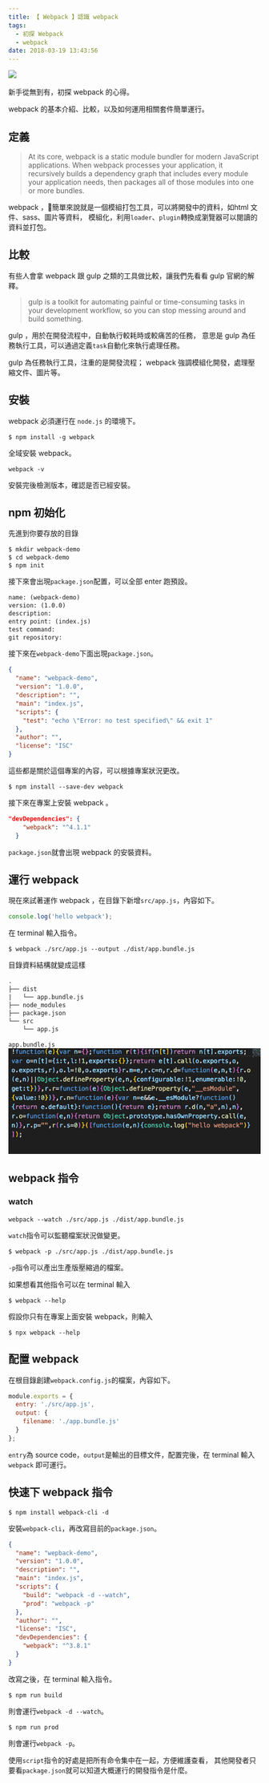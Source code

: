 ```yaml
---
title: 【 Webpack 】認識 webpack
tags:
  - 初探 Webpack
  - webpack
date: 2018-03-19 13:43:56
---
```

![](/img/webpack/webpack.png)

新手從無到有，初探 webpack 的心得。

webpack 的基本介紹、比較，以及如何運用相關套件簡單運行。

<!-- more -->

## 定義

> At its core, webpack is a static module bundler for modern JavaScript applications. When webpack processes your application, it recursively builds a dependency graph that includes every module your application needs, then packages all of those modules into one or more bundles.


webpack ，簡單來說就是一個模組打包工具，可以將開發中的資料，如html 文件、sass、圖片等資料，
模組化，利用`loader`、`plugin`轉換成瀏覽器可以閱讀的資料並打包。


## 比較

有些人會拿 webpack 跟 gulp 之類的工具做比較，讓我們先看看 gulp 官網的解釋。

> gulp is a toolkit for automating painful or time-consuming tasks in your development workflow, so you can stop messing around and build something.

gulp ，用於在開發流程中，自動執行較耗時或較痛苦的任務，
意思是 gulp 為任務執行工具，可以通過定義`task`自動化來執行處理任務。

gulp 為任務執行工具，注重的是開發流程； webpack 強調模組化開發，處理壓縮文件、圖片等。

## 安裝

webpack 必須運行在 `node.js` 的環境下。

```
$ npm install -g webpack
```

全域安裝 webpack。

```
webpack -v
```

安裝完後檢測版本，確認是否已經安裝。

## npm 初始化

先進到你要存放的目錄

```
$ mkdir webpack-demo
$ cd webpack-demo
$ npm init
```

接下來會出現`package.json`配置，可以全部 enter 跑預設。

```
name: (webpack-demo)
version: (1.0.0)
description:
entry point: (index.js)
test command:
git repository:
```
接下來在`webpack-demo`下面出現`package.json`。

```json
{
  "name": "webpack-demo",
  "version": "1.0.0",
  "description": "",
  "main": "index.js",
  "scripts": {
    "test": "echo \"Error: no test specified\" && exit 1"
  },
  "author": "",
  "license": "ISC"
}
```
這些都是關於這個專案的內容，可以根據專案狀況更改。

```
$ npm install --save-dev webpack
```

接下來在專案上安裝 webpack 。

```json
"devDependencies": {
    "webpack": "^4.1.1"
  }
```

`package.json`就會出現 webpack 的安裝資料。

## 運行 webpack

現在來試著運作 webpack ，在目錄下新增`src/app.js`，內容如下。

```js
console.log('hello webpack');
```

在 terminal 輸入指令。

```
$ webpack ./src/app.js --output ./dist/app.bundle.js
```

目錄資料結構就變成這樣

```
.
├── dist
|   └── app.bundle.js
├── node_modules
├── package.json
└── src
    └── app.js
```

`app.bundle.js`
![](/img/webpack/webpack01.png)


## webpack 指令

### watch

```
webpack --watch ./src/app.js ./dist/app.bundle.js
```
`watch`指令可以監聽檔案狀況做變更。

```
$ webpack -p ./src/app.js ./dist/app.bundle.js
```

`-p`指令可以產出生產版壓縮過的檔案。

如果想看其他指令可以在 terminal 輸入

```
$ webpack --help
```

假設你只有在專案上面安裝 webpack，則輸入

```
$ npx webpack --help 
```

## 配置 webpack

在根目錄創建`webpack.config.js`的檔案，內容如下。

```js
module.exports = {
  entry: './src/app.js',
  output: {
    filename: './app.bundle.js'
  }
};
```
`entry`為 source code，`output`是輸出的目標文件，配置完後，在 terminal 輸入 `webpack` 即可運行。

## 快速下 webpack 指令

```
$ npm install webpack-cli -d
```

安裝`webpack-cli`，再改寫目前的`package.json`。

```json
{
  "name": "wepback-demo",
  "version": "1.0.0",
  "description": "",
  "main": "index.js",
  "scripts": {
    "build": "webpack -d --watch",
    "prod": "webpack -p"
  },
  "author": "",
  "license": "ISC",
  "devDependencies": {
    "webpack": "^3.8.1"
  }
}
```

改寫之後，在 terminal 輸入指令。

```
$ npm run build
```
則會運行`webpack -d --watch`。
```
$ npm run prod
```
則會運行`webpack -p`。

使用`script`指令的好處是把所有命令集中在一起，方便維護查看，
其他開發者只要看`package.json`就可以知道大概運行的開發指令是什麼。

